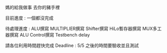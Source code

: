 媽的給我做事 去你的豬手裡

目前進度 :
一個都沒完成

待處理進度 :
ALU撰寫
MULTIPLIER撰寫
Shifter撰寫
HiLo暫存器撰寫
MUX多工器撰寫
ALU Control撰寫
Testbench
delay

請各位利用時間趕快完成 Deadline : 5/5
之後的時間要驗收並且測試